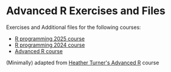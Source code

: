 # Advanced R Exercises and Files

Exercises and Additional files for the following courses:

- [R programming 2025 course](https://warwick-stats-resources.github.io/r-programming-2025)
- [R programming 2024 course](https://warwick-stats-resources.github.io/r-programming-2024)
- [Advanced R course](https://warwick-stats-resources.github.io/advanced-r-packages) 

(Minimally) adapted from [Heather Turner's Advanced R](https://github.com/hturner/advanced-r) course
